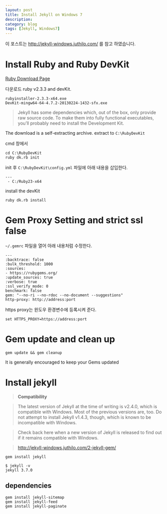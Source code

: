 ```yaml
---
layout: post
title: Install Jekyll on Windows 7
description:
category: blog
tags: [Jekyll, Windows7]
---
```


이 포스트는 http://jekyll-windows.juthilo.com/ 를 참고 하였습니다.

# Install Ruby and Ruby DevKit

[Ruby Download Page](https://rubyinstaller.org/downloads/)

다운로드 ruby v2.3.3 and devKit.

```
rubyinstaller-2.3.3-x64.exe
DevKit-mingw64-64-4.7.2-20130224-1432-sfx.exe
```

> Jekyll has some dependencies which, out of the box, only provide raw source code. To make them into fully functional executables, you’ll probably need to install the Development Kit.

The download is a self-extracting archive. extract to `C:\RubyDevKit`

cmd 창에서

```
cd C:\RubyDevKit
ruby dk.rb init
```

init 후 `C:\RubyDevKit\config.yml` 파일에 아래 내용을 삽입한다.

```
---
 - C:/Ruby23-x64
```

install the devKit

```
ruby dk.rb install
```

# Gem Proxy Setting and strict ssl false

`~/.gemrc` 파일을 열어 아래 내용처럼 수정한다.

```
---
:backtrace: false
:bulk_threshold: 1000
:sources:
- https://rubygems.org/
:update_sources: true
:verbose: true
:ssl_verify_mode: 0
benchmark: false
gem: "--no-ri --no-rdoc --no-document --suggestions"
http-proxy: http://address:port
```

https proxy는 윈도우 환경변수에 등록시켜 준다.

```
set HTTPS_PROXY=https://address:port
```

# Gem update and clean up

```
gem update && gem cleanup
```

It is generally encouraged to keep your Gems updated

# Install jekyll

> **Compatibility**

> The latest version of Jekyll at the time of writing is v2.4.0, which is compatible with Windows. Most of the previous versions are, too. Do not attempt to install Jekyll v1.4.3, though, which is known to be incompatible with Windows.

> Check back here when a new version of Jekyll is released to find out if it remains compatible with Windows.

> http://jekyll-windows.juthilo.com/2-jekyll-gem/

```
gem install jekyll
```

```
$ jekyll -v
jekyll 3.7.0
```

## dependencies

```
gem install jekyll-sitemap
gem install jekyll-feed
gem install jekyll-paginate
```
